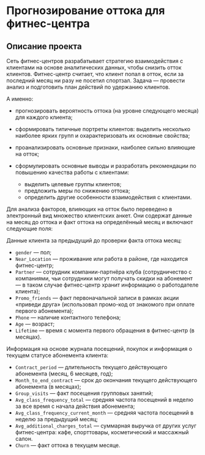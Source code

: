 # Прогнозирование оттока для фитнес-центра
## Описание проекта

Сеть фитнес-центров разрабатывает стратегию взаимодействия с клиентами на основе аналитических данных, чтобы снизить отток клиентов. Фитнес-центр считает, что клиент попал в отток, если за последний месяц ни разу не посетил спортзал. Задача — провести анализ и подготовить план действий по удержанию клиентов.

А именно:

- прогнозировать вероятность оттока (на уровне следующего месяца) для каждого клиента;
- сформировать типичные портреты клиентов: выделить несколько наиболее ярких групп и охарактеризовать их основные свойства;
- проанализировать основные признаки, наиболее сильно влияющие на отток;
- сформулировать основные выводы и разработать рекомендации по повышению качества работы с клиентами:

  - выделить целевые группы клиентов;
  - предложить меры по снижению оттока;
  - определить другие особенности взаимодействия с клиентами.

Для анализа факторов, влияющих на отток было переведено в электронный вид множество клиентских анкет. Они содержат данные на месяц до оттока и факт оттока на определённый месяц и включают следующие поля:

Данные клиента за предыдущий до проверки факта оттока месяц:

- `gender` — пол;
- `Near_Location` — проживание или работа в районе, где находится фитнес-центр;
- `Partner` — сотрудник компании-партнёра клуба (сотрудничество с компаниями, чьи сотрудники могут получать скидки на абонемент — в таком случае фитнес-центр хранит информацию о работодателе клиента);
- `Promo_friends` — факт первоначальной записи в рамках акции «приведи друга» (использовал промо-код от знакомого при оплате первого абонемента);
- `Phone` — наличие контактного телефона;
- `Age` — возраст;
- `Lifetime` — время с момента первого обращения в фитнес-центр (в месяцах).

Информация на основе журнала посещений, покупок и информация о текущем статусе абонемента клиента:

- `Contract_period` — длительность текущего действующего абонемента (месяц, 6 месяцев, год);
- `Month_to_end_contract` — срок до окончания текущего действующего абонемента (в месяцах);
- `Group_visits` — факт посещения групповых занятий;
- `Avg_class_frequency_total` — средняя частота посещений в неделю за все время с начала действия абонемента;
- `Avg_class_frequency_current_month` — средняя частота посещений в неделю за предыдущий месяц;
- `Avg_additional_charges_total` — суммарная выручка от других услуг фитнес-центра: кафе, спорттовары, косметический и массажный салон.
- `Churn` — факт оттока в текущем месяце.
